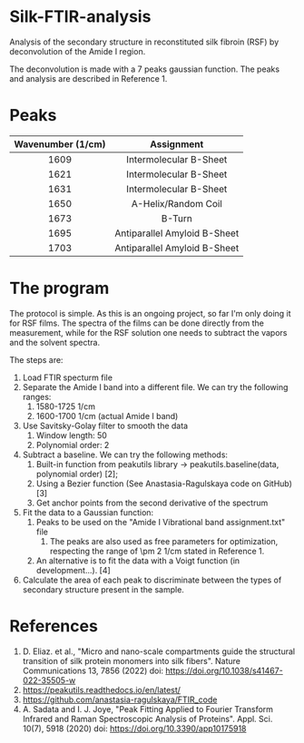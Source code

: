 # Silk-FTIR-analysis
Analysis of the secondary structure in reconstituted silk fibroin (RSF) by deconvolution of the Amide I region.

The deconvolution is made with a 7 peaks gaussian function.
The peaks and analysis are described in Reference 1.

# Peaks

| Wavenumber (1/cm) | Assignment      |
| :-----------------:|:--------------:|
| 1609 | Intermolecular B-Sheet       |
| 1621 | Intermolecular B-Sheet       |
| 1631 | Intermolecular B-Sheet       |
| 1650 | A-Helix/Random Coil          |
| 1673 | B-Turn                       |
| 1695 | Antiparallel Amyloid B-Sheet |
| 1703 | Antiparallel Amyloid B-Sheet |


# The program

The protocol is simple. As this is an ongoing project, so far I'm only doing it for RSF films.
The spectra of the films can be done directly from the measurement, while for the RSF solution one needs to subtract the vapors and the solvent spectra.

The steps are:

1. Load FTIR specturm file
2. Separate the Amide I band into a different file. We can try the following ranges:
    1. 1580-1725 1/cm
    2. 1600-1700 1/cm (actual Amide I band)
3. Use Savitsky-Golay filter to smooth the data
    1. Window length: 50
    2. Polynomial order: 2
4. Subtract a baseline. We can try the following methods:
    1. Built-in function from peakutils library -> peakutils.baseline(data, polynomial order) [2];   
    2. Using a Bezier function (See Anastasia-Ragulskaya code on GitHub) [3]
    3. Get anchor points from the second derivative of the spectrum
5. Fit the data to a Gaussian function:
    1. Peaks to be used on the "Amide I Vibrational band assignment.txt" file
        1. The peaks are also used as free parameters for optimization, respecting the range of \pm 2 1/cm stated in Reference 1.
    2. An alternative is to fit the data with a Voigt function (in development...). [4]
6. Calculate the area of each peak to discriminate between the types of secondary structure present in the sample.

# References
1. D. Eliaz. et al., "Micro and nano-scale compartments guide the structural transition of silk protein monomers into silk fibers". Nature Communications 13, 7856 (2022)
doi: https://doi.org/10.1038/s41467-022-35505-w
2. https://peakutils.readthedocs.io/en/latest/
3. https://github.com/anastasia-ragulskaya/FTIR_code
4. A. Sadata and I. J. Joye, "Peak Fitting Applied to Fourier Transform Infrared and Raman Spectroscopic Analysis of Proteins". Appl. Sci. 10(7), 5918 (2020) doi: https://doi.org/10.3390/app10175918
